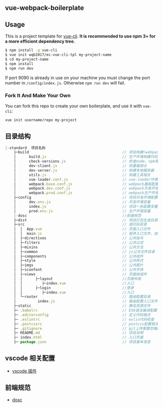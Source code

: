 ## vue-webpack-boilerplate

## Usage

This is a project template for [vue-cli](https://github.com/vuejs/vue-cli). **It is recommended to use npm 3+ for a more efficient dependency tree.**

```bash
$ npm install -g vue-cli
$ vue init wqb2017/ec-vue-cli-tpl my-project-name
$ cd my-project-name
$ npm install
$ npm run dev
```

If port 9090 is already in use on your machine you must change the port number in `/config/index.js`. Otherwise `npm run dev` will fail.

### Fork It And Make Your Own

You can fork this repo to create your own boilerplate, and use it with `vue-cli`:

```bash
vue init username/repo my-project
```

## 目录结构

```javascript
|-standard  项目名称
    ├─build                                           // 项目构建(webpack)相关代码
    │      build.js                                   // 生产环境构建代码
    │      check-versions.js                          // 检查node、npm等版本
    │      dev-client.js                              // 热重载相关
    │      dev-server.js                              // 构建本地服务器
    │      utils.js                                   // 构建工具相关
    │      vue-loader.conf.js                         // vue-loader环境配置
    │      webpack.base.conf.js                       // webpack基础配置
    │      webpack.dev.conf.js                        // webpack开发环境配置
    │      webpack.prod.conf.js                       // webpack生产环境配置
    ├─config                                          // 项目开发环境配置
    │      dev.env.js                                 // 开发环境变量
    │      index.js                                   // 项目一些配置变量
    │      prod.env.js                                // 生产环境变量
    |-dosc                                            //前端规范
    ├─dist                                            // 项目打包生成目录
    ├─src                                             // 源代码目录
    │  │  App.vue                                     // 页面入口文件
    │  │  main.js                                     // 程序入口文件，加载各种公共组件
    │  ├─directives                                   // 公共指令
    │  ├─filters                                      // 公共过滤
    │  ├─mixins                                       // 公共方法
    │  ├─common                                       // js公共文件目录
    │  ├─components                                   // 公共组件
    │  ├─style                                        // 公共样式
    │  ├─imgs                                         // 公共图片
    │  ├─iconfont                                     // 公共字体
    │  ├─views                                        // 页面级组件
    │  │      ├─layout                                //页面布局
    │  │         ├─index.vue                          //入口
    │  │      ├─login                                 //登录
    │  │         ├─index.vue                          //入口
    │  └─router                                       // 路由配置目录
    │          index.js                               // 路由配置入口文件
    ├─static                                          // 静态资源文件
    ├─ .babelrc                                       // ES6语法编译配置
    ├─ .editorconfig                                  // 定义代码格式
    ├─ .eslintrc                                      // eslin代码检查
    ├─ .postcssrc                                     // postcss配置相关
    ├─ .gitignore                                     // git上传需要忽略的文件格式
    ├─ README.md                                      // 项目说明
    ├─ index.html                                     // 入口页面
    ├─ package.json                                   // 项目基本信息
```

## vscode 相关配置

* [vscode 插件](https://github.com/wqb2017/vscode-plugins)

## 前端规范

* [dosc](https://github.com/wqb2017/ec-vue-cli-tpl/tree/master/template/dosc)

